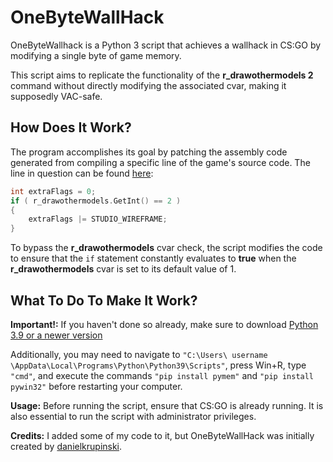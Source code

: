 # OneByteWallHack
OneByteWallhack is a Python 3 script that achieves a wallhack in CS:GO by modifying a single byte of game memory.

This script aims to replicate the functionality of the **r_drawothermodels 2** command without directly modifying the associated cvar, making it supposedly VAC-safe.

## How Does It Work?
The program accomplishes its goal by patching the assembly code generated from compiling a specific line of the game's source code. The line in question can be found [here](https://github.com/ValveSoftware/source-sdk-2013/blob/0d8dceea4310fde5706b3ce1c70609d72a38efdf/mp/src/game/client/c_baseanimating.cpp#L3149):
```cpp
int extraFlags = 0;
if ( r_drawothermodels.GetInt() == 2 )
{	
    extraFlags |= STUDIO_WIREFRAME;	
}
```

To bypass the **r_drawothermodels** cvar check, the script modifies the code to ensure that the `if` statement constantly evaluates to **true** when the **r_drawothermodels** cvar is set to its default value of 1.

## What To Do To Make It Work?
**Important!:**
If you haven't done so already, make sure to download [Python 3.9 or a newer version](https://www.python.org/downloads/)

Additionally, you may need to navigate to ```"C:\Users\ username \AppData\Local\Programs\Python\Python39\Scripts"```, press Win+R, type ```"cmd"```, and execute the commands ```"pip install pymem"``` and ```"pip install pywin32"``` before restarting your computer.

**Usage:**
Before running the script, ensure that CS:GO is already running. It is also essential to run the script with administrator privileges.

**Credits:**
I added some of my code to it, but OneByteWallHack was initially created by [danielkrupinski](https://github.com/danielkrupinski/OneByteWallhack).
